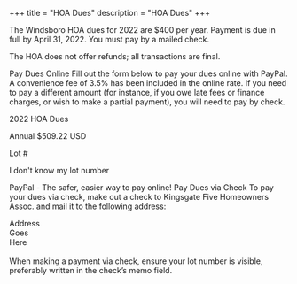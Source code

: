 +++
title = "HOA Dues"
description = "HOA Dues"
+++

The Windsboro HOA dues for 2022 are $400 per year. Payment is due in full by April 31, 2022. You must pay by a mailed check. 
<!--If you’re unsure about the status of your account, contact the HOA treasurer. <-->

The HOA does not offer refunds; all transactions are final.

Pay Dues Online
Fill out the form below to pay your dues online with PayPal. A convenience fee of 3.5% has been included in the online rate. If you need to pay a different amount (for instance, if you owe late fees or finance charges, or wish to make a partial payment), you will need to pay by check.

2022 HOA Dues


Annual $509.22 USD


Lot # 

I don't know my lot number


PayPal - The safer, easier way to pay online!
Pay Dues via Check
To pay your dues via check, make out a check to Kingsgate Five Homeowners Assoc. and mail it to the following address:

<div class="mail">
    Address<br />
    Goes<br />
    Here<br />
</div>
<br />
When making a payment via check, ensure your lot number is visible, preferably written in the check’s memo field.
